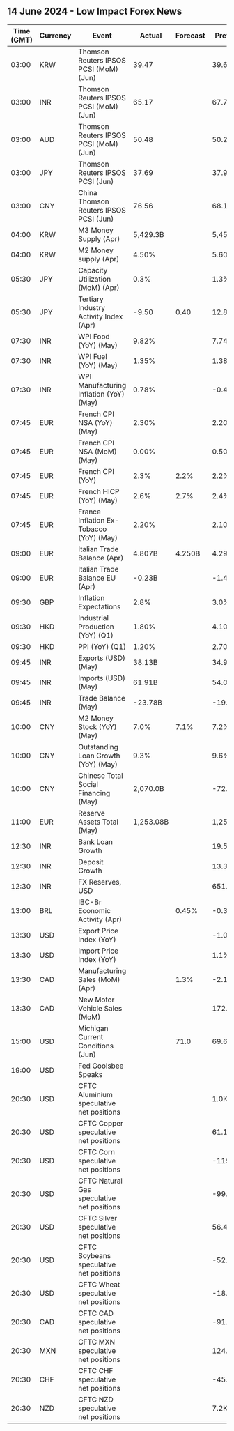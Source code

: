 ## 14 June 2024 - Low Impact Forex News

| Time (GMT) | Currency | Event | Actual | Forecast | Previous |
|------|----------|-------|--------|----------|----------|
| 03:00 | KRW | Thomson Reuters IPSOS PCSI (MoM) (Jun) | 39.47 |  | 39.67 |
| 03:00 | INR | Thomson Reuters IPSOS PCSI (MoM) (Jun) | 65.17 |  | 67.77 |
| 03:00 | AUD | Thomson Reuters IPSOS PCSI (MoM) (Jun) | 50.48 |  | 50.28 |
| 03:00 | JPY | Thomson Reuters IPSOS PCSI (Jun) | 37.69 |  | 37.93 |
| 03:00 | CNY | China Thomson Reuters IPSOS PCSI (Jun) | 76.56 |  | 68.17 |
| 04:00 | KRW | M3 Money Supply (Apr) | 5,429.3B |  | 5,457.8B |
| 04:00 | KRW | M2 Money supply (Apr) | 4.50% |  | 5.60% |
| 05:30 | JPY | Capacity Utilization (MoM) (Apr) | 0.3% |  | 1.3% |
| 05:30 | JPY | Tertiary Industry Activity Index (Apr) | -9.50 | 0.40 | 12.80 |
| 07:30 | INR | WPI Food (YoY) (May) | 9.82% |  | 7.74% |
| 07:30 | INR | WPI Fuel (YoY) (May) | 1.35% |  | 1.38% |
| 07:30 | INR | WPI Manufacturing Inflation (YoY) (May) | 0.78% |  | -0.42% |
| 07:45 | EUR | French CPI NSA (YoY) (May) | 2.30% |  | 2.20% |
| 07:45 | EUR | French CPI NSA (MoM) (May) | 0.00% |  | 0.50% |
| 07:45 | EUR | French CPI (YoY) | 2.3% | 2.2% | 2.2% |
| 07:45 | EUR | French HICP (YoY) (May) | 2.6% | 2.7% | 2.4% |
| 07:45 | EUR | France Inflation Ex-Tobacco (YoY) (May) | 2.20% |  | 2.10% |
| 09:00 | EUR | Italian Trade Balance (Apr) | 4.807B | 4.250B | 4.296B |
| 09:00 | EUR | Italian Trade Balance EU (Apr) | -0.23B |  | -1.47B |
| 09:30 | GBP | Inflation Expectations | 2.8% |  | 3.0% |
| 09:30 | HKD | Industrial Production (YoY) (Q1) | 1.80% |  | 4.10% |
| 09:30 | HKD | PPI (YoY) (Q1) | 1.20% |  | 2.70% |
| 09:45 | INR | Exports (USD) (May) | 38.13B |  | 34.99B |
| 09:45 | INR | Imports (USD) (May) | 61.91B |  | 54.09B |
| 09:45 | INR | Trade Balance (May) | -23.78B |  | -19.10B |
| 10:00 | CNY | M2 Money Stock (YoY) (May) | 7.0% | 7.1% | 7.2% |
| 10:00 | CNY | Outstanding Loan Growth (YoY) (May) | 9.3% |  | 9.6% |
| 10:00 | CNY | Chinese Total Social Financing (May) | 2,070.0B |  | -72.0B |
| 11:00 | EUR | Reserve Assets Total (May) | 1,253.08B |  | 1,253.84B |
| 12:30 | INR | Bank Loan Growth |  |  | 19.5% |
| 12:30 | INR | Deposit Growth |  |  | 13.3% |
| 12:30 | INR | FX Reserves, USD |  |  | 651.51B |
| 13:00 | BRL | IBC-Br Economic Activity (Apr) |  | 0.45% | -0.34% |
| 13:30 | USD | Export Price Index (YoY) |  |  | -1.0% |
| 13:30 | USD | Import Price Index (YoY) |  |  | 1.1% |
| 13:30 | CAD | Manufacturing Sales (MoM) (Apr) |  | 1.3% | -2.1% |
| 13:30 | CAD | New Motor Vehicle Sales (MoM) |  |  | 172.1K |
| 15:00 | USD | Michigan Current Conditions (Jun) |  | 71.0 | 69.6 |
| 19:00 | USD | Fed Goolsbee Speaks |  |  |  |
| 20:30 | USD | CFTC Aluminium speculative net positions |  |  | 1.0K |
| 20:30 | USD | CFTC Copper speculative net positions |  |  | 61.1K |
| 20:30 | USD | CFTC Corn speculative net positions |  |  | -119.9K |
| 20:30 | USD | CFTC Natural Gas speculative net positions |  |  | -99.7K |
| 20:30 | USD | CFTC Silver speculative net positions |  |  | 56.4K |
| 20:30 | USD | CFTC Soybeans speculative net positions |  |  | -52.0K |
| 20:30 | USD | CFTC Wheat speculative net positions |  |  | -18.1K |
| 20:30 | CAD | CFTC CAD speculative net positions |  |  | -91.6K |
| 20:30 | MXN | CFTC MXN speculative net positions |  |  | 124.7K |
| 20:30 | CHF | CFTC CHF speculative net positions |  |  | -45.8K |
| 20:30 | NZD | CFTC NZD speculative net positions |  |  | 7.2K |
